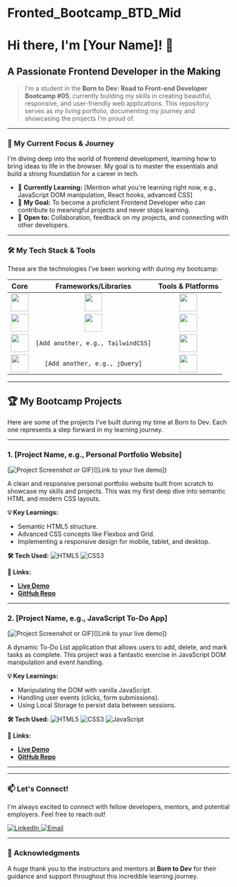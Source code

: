 # Fronted_Bootcamp_BTD_Mid
# Hi there, I'm [Your Name]! 👋

## A Passionate Frontend Developer in the Making

> I'm a student in the **Born to Dev: Road to Front-end Developer Bootcamp #05**, currently building my skills in creating beautiful, responsive, and user-friendly web applications. This repository serves as my living portfolio, documenting my journey and showcasing the projects I'm proud of.

---

### 🚀 My Current Focus & Journey

I'm diving deep into the world of frontend development, learning how to bring ideas to life in the browser. My goal is to master the essentials and build a strong foundation for a career in tech.

-   🌱 **Currently Learning:** [Mention what you're learning right now, e.g., JavaScript DOM manipulation, React hooks, advanced CSS]
-   🎯 **My Goal:** To become a proficient Frontend Developer who can contribute to meaningful projects and never stops learning.
-   🤝 **Open to:** Collaboration, feedback on my projects, and connecting with other developers.

---

### 🛠️ My Tech Stack & Tools

These are the technologies I've been working with during my bootcamp:

<!-- You can find more icons at https://github.com/devicons/devicon/blob/master/icons.md -->
| **Core** | **Frameworks/Libraries** | **Tools & Platforms** |
| :---: | :---: | :---: |
| <img src="https://cdn.jsdelivr.net/gh/devicons/devicon/icons/html5/html5-original.svg" width="40" /> | <img src="https://cdn.jsdelivr.net/gh/devicons/devicon/icons/react/react-original.svg" width="40" /> | <img src="https://cdn.jsdelivr.net/gh/devicons/devicon/icons/vscode/vscode-original.svg" width="40" /> |
| <img src="https://cdn.jsdelivr.net/gh/devicons/devicon/icons/css3/css3-original.svg" width="40" /> | <img src="https://cdn.jsdelivr.net/gh/devicons/devicon/icons/bootstrap/bootstrap-original.svg" width="40" /> | <img src="https://cdn.jsdelivr.net/gh/devicons/devicon/icons/git/git-original.svg" width="40" /> |
| <img src="https://cdn.jsdelivr.net/gh/devicons/devicon/icons/javascript/javascript-original.svg" width="40" /> | `[Add another, e.g., TailwindCSS]` | <img src="https://cdn.jsdelivr.net/gh/devicons/devicon/icons/github/github-original.svg" width="40" /> |
| <img src="https://cdn.jsdelivr.net/gh/devicons/devicon/icons/typescript/typescript-original.svg" width="40" /> | `[Add another, e.g., jQuery]` | <img src="https://cdn.jsdelivr.net/gh/devicons/devicon/icons/figma/figma-original.svg" width="40" /> |

---

## 🏆 My Bootcamp Projects

Here are some of the projects I've built during my time at Born to Dev. Each one represents a step forward in my learning journey.

---

### 1. [Project Name, e.g., Personal Portfolio Website]

[![Project Screenshot or GIF](https://via.placeholder.com/600x300.png?text=Your+Project+Screenshot+Here)]([Link to your live demo])

A clean and responsive personal portfolio website built from scratch to showcase my skills and projects. This was my first deep dive into semantic HTML and modern CSS layouts.

**💡 Key Learnings:**
-   Semantic HTML5 structure.
-   Advanced CSS concepts like Flexbox and Grid.
-   Implementing a responsive design for mobile, tablet, and desktop.

**🛠️ Tech Used:**
![HTML5](https://img.shields.io/badge/html5-%23E34F26.svg?style=for-the-badge&logo=html5&logoColor=white)
![CSS3](https://img.shields.io/badge/css3-%231572B6.svg?style=for-the-badge&logo=css3&logoColor=white)

**🔗 Links:**
-   [**Live Demo**]([your-live-demo-link-here])
-   [**GitHub Repo**]([your-github-repo-link-here])

---

### 2. [Project Name, e.g., JavaScript To-Do App]

[![Project Screenshot or GIF](https://via.placeholder.com/600x300.png?text=Your+Project+Screenshot+Here)]([Link to your live demo])

A dynamic To-Do List application that allows users to add, delete, and mark tasks as complete. This project was a fantastic exercise in JavaScript DOM manipulation and event handling.

**💡 Key Learnings:**
-   Manipulating the DOM with vanilla JavaScript.
-   Handling user events (clicks, form submissions).
-   Using Local Storage to persist data between sessions.

**🛠️ Tech Used:**
![HTML5](https://img.shields.io/badge/html5-%23E34F26.svg?style=for-the-badge&logo=html5&logoColor=white)
![CSS3](https://img.shields.io/badge/css3-%231572B6.svg?style=for-the-badge&logo=css3&logoColor=white)
![JavaScript](https://img.shields.io/badge/javascript-%23323330.svg?style=for-the-badge&logo=javascript&logoColor=%23F7DF1E)

**🔗 Links:**
-   [**Live Demo**]([your-live-demo-link-here])
-   [**GitHub Repo**]([your-github-repo-link-here])

---

<!-- 
  **TEMPLATE FOR A NEW PROJECT**
  Copy and paste this block for each new project you want to add.

### [Project Title]
[![Project Screenshot or GIF](https://via.placeholder.com/600x300.png?text=Your+Project+Screenshot+Here)]([Link to your live demo])

[A short, one-sentence description of your project and its purpose.]

**💡 Key Learnings:**
-   [What was the main skill you learned?]
-   [What was a challenge you overcame?]
-   [What feature are you most proud of?]

**🛠️ Tech Used:**
[Add tech badges here. Find more at https://shields.io/]

**🔗 Links:**
-   [**Live Demo**]([your-live-demo-link-here])
-   [**GitHub Repo**]([your-github-repo-link-here])

--- 
-->

---

### 📫 Let's Connect!

I'm always excited to connect with fellow developers, mentors, and potential employers. Feel free to reach out!

<p align="left">
  <a href="https://linkedin.com/in/[your-linkedin-username]" target="_blank">
    <img src="https://img.shields.io/badge/LinkedIn-0077B5?style=for-the-badge&logo=linkedin&logoColor=white" alt="LinkedIn"/>
  </a>
  <a href="mailto:[your-email-address]">
    <img src="https://img.shields.io/badge/Email-D14836?style=for-the-badge&logo=gmail&logoColor=white" alt="Email"/>
  </a>
</p>

---

### 🙏 Acknowledgments

A huge thank you to the instructors and mentors at **Born to Dev** for their guidance and support throughout this incredible learning journey.